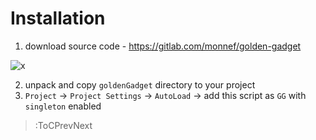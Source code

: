 # Installation

1. download source code - https://gitlab.com/monnef/golden-gadget

![x](/static/installation_download.png)

2. unpack and copy `goldenGadget` directory to your project
3. `Project` -> `Project Settings` -> `AutoLoad` -> add this script as `GG` with `singleton` enabled

> :ToCPrevNext
